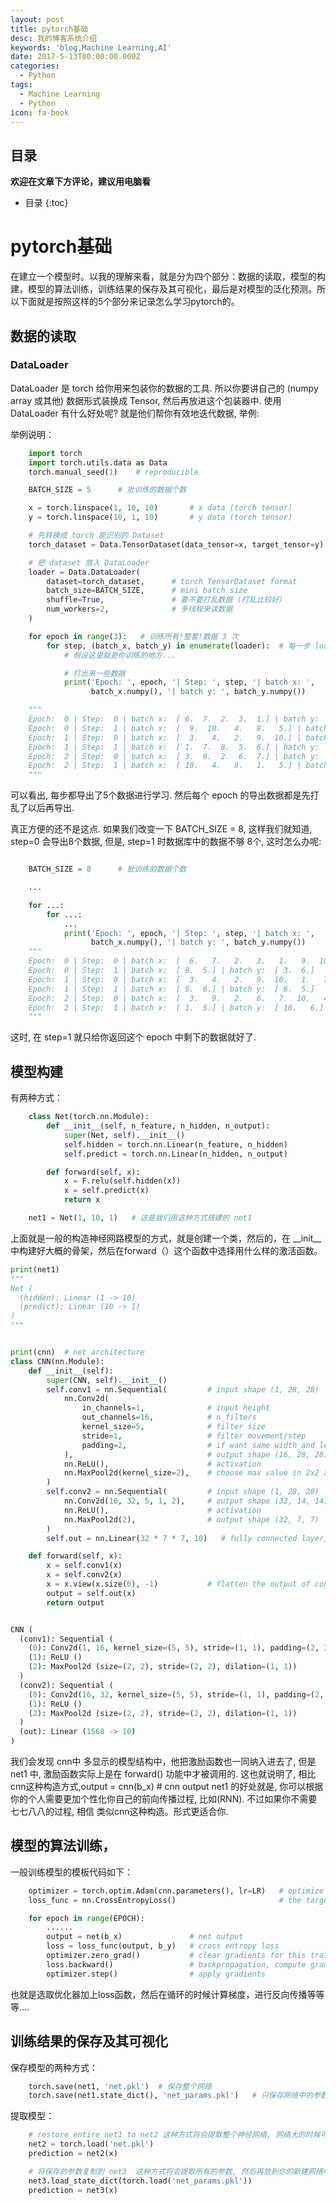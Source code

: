 ```yaml
---
layout: post
title: pytorch基础
desc: 我的博客系统介绍
keywords: 'blog,Machine Learning,AI'
date: 2017-5-13T00:00:00.000Z
categories:
  - Python
tags:
  - Machine Learning
  - Python
icon: fa-book
---
```


## 目录
**欢迎在文章下方评论，建议用电脑看**

* 目录
{:toc}

# pytorch基础

在建立一个模型时。以我的理解来看，就是分为四个部分：数据的读取，模型的构建，模型的算法训练，训练结果的保存及其可视化，最后是对模型的泛化预测。所以下面就是按照这样的5个部分来记录怎么学习pytorch的。

## 数据的读取

### DataLoader

DataLoader 是 torch 给你用来包装你的数据的工具. 所以你要讲自己的 (numpy array 或其他) 数据形式装换成 Tensor, 然后再放进这个包装器中. 使用 DataLoader 有什么好处呢? 就是他们帮你有效地迭代数据, 举例:

举例说明：

```python
	import torch
	import torch.utils.data as Data
	torch.manual_seed(1)    # reproducible

	BATCH_SIZE = 5      # 批训练的数据个数

	x = torch.linspace(1, 10, 10)       # x data (torch tensor)
	y = torch.linspace(10, 1, 10)       # y data (torch tensor)

	# 先转换成 torch 能识别的 Dataset
	torch_dataset = Data.TensorDataset(data_tensor=x, target_tensor=y)

	# 把 dataset 放入 DataLoader
	loader = Data.DataLoader(
		dataset=torch_dataset,      # torch TensorDataset format
		batch_size=BATCH_SIZE,      # mini batch size
		shuffle=True,               # 要不要打乱数据 (打乱比较好)
		num_workers=2,              # 多线程来读数据
	)

	for epoch in range(3):   # 训练所有!整套!数据 3 次
		for step, (batch_x, batch_y) in enumerate(loader):  # 每一步 loader 释放一小批数据用来学习
			# 假设这里就是你训练的地方...

			# 打出来一些数据
			print('Epoch: ', epoch, '| Step: ', step, '| batch x: ',
				  batch_x.numpy(), '| batch y: ', batch_y.numpy())

	"""
	Epoch:  0 | Step:  0 | batch x:  [ 6.  7.  2.  3.  1.] | batch y:  [  5.   4.   9.   8.  10.]
	Epoch:  0 | Step:  1 | batch x:  [  9.  10.   4.   8.   5.] | batch y:  [ 2.  1.  7.  3.  6.]
	Epoch:  1 | Step:  0 | batch x:  [  3.   4.   2.   9.  10.] | batch y:  [ 8.  7.  9.  2.  1.]
	Epoch:  1 | Step:  1 | batch x:  [ 1.  7.  8.  5.  6.] | batch y:  [ 10.   4.   3.   6.   5.]
	Epoch:  2 | Step:  0 | batch x:  [ 3.  9.  2.  6.  7.] | batch y:  [ 8.  2.  9.  5.  4.]
	Epoch:  2 | Step:  1 | batch x:  [ 10.   4.   8.   1.   5.] | batch y:  [  1.   7.   3.  10.   6.]
	"""
```

可以看出, 每步都导出了5个数据进行学习. 然后每个 epoch 的导出数据都是先打乱了以后再导出.

真正方便的还不是这点. 如果我们改变一下 BATCH_SIZE = 8, 这样我们就知道, step=0 会导出8个数据, 但是, step=1 时数据库中的数据不够 8个, 这时怎么办呢:

```python

	BATCH_SIZE = 8      # 批训练的数据个数

	...

	for ...:
		for ...:
			...
			print('Epoch: ', epoch, '| Step: ', step, '| batch x: ',
				  batch_x.numpy(), '| batch y: ', batch_y.numpy())
	"""
	Epoch:  0 | Step:  0 | batch x:  [  6.   7.   2.   3.   1.   9.  10.   4.] | batch y:  [  5.   4.   9.   8.  10.   2.   1.   7.]
	Epoch:  0 | Step:  1 | batch x:  [ 8.  5.] | batch y:  [ 3.  6.]
	Epoch:  1 | Step:  0 | batch x:  [  3.   4.   2.   9.  10.   1.   7.   8.] | batch y:  [  8.   7.   9.   2.   1.  10.   4.   3.]
	Epoch:  1 | Step:  1 | batch x:  [ 5.  6.] | batch y:  [ 6.  5.]
	Epoch:  2 | Step:  0 | batch x:  [  3.   9.   2.   6.   7.  10.   4.   8.] | batch y:  [ 8.  2.  9.  5.  4.  1.  7.  3.]
	Epoch:  2 | Step:  1 | batch x:  [ 1.  5.] | batch y:  [ 10.   6.]
	"""
```



这时, 在 step=1 就只给你返回这个 epoch 中剩下的数据就好了.


## 模型构建

有两种方式：

```python
	class Net(torch.nn.Module):
		def __init__(self, n_feature, n_hidden, n_output):
			super(Net, self).__init__()
			self.hidden = torch.nn.Linear(n_feature, n_hidden)
			self.predict = torch.nn.Linear(n_hidden, n_output)

		def forward(self, x):
			x = F.relu(self.hidden(x))
			x = self.predict(x)
			return x

	net1 = Net(1, 10, 1)   # 这是我们用这种方式搭建的 net1
```

上面就是一般的构造神经网路模型的方式，就是创建一个类，然后的，在 __init__中构建好大概的骨架，然后在forward（）这个函数中选择用什么样的激活函数。

```python
print(net1)
"""
Net (
  (hidden): Linear (1 -> 10)
  (predict): Linear (10 -> 1)
)
"""


print(cnn)  # net architecture
class CNN(nn.Module):
	def __init__(self):
		super(CNN, self).__init__()
		self.conv1 = nn.Sequential(         # input shape (1, 28, 28)
			nn.Conv2d(
				in_channels=1,              # input height
				out_channels=16,            # n_filters
				kernel_size=5,              # filter size
				stride=1,                   # filter movement/step
				padding=2,                  # if want same width and length of this image after con2d, padding=(kernel_size-1)/2 if stride=1
			),                              # output shape (16, 28, 28)
			nn.ReLU(),                      # activation
			nn.MaxPool2d(kernel_size=2),    # choose max value in 2x2 area, output shape (16, 14, 14)
		)
		self.conv2 = nn.Sequential(         # input shape (1, 28, 28)
			nn.Conv2d(16, 32, 5, 1, 2),     # output shape (32, 14, 14)
			nn.ReLU(),                      # activation
			nn.MaxPool2d(2),                # output shape (32, 7, 7)
		)
		self.out = nn.Linear(32 * 7 * 7, 10)   # fully connected layer, output 10 classes

	def forward(self, x):
		x = self.conv1(x)
		x = self.conv2(x)
		x = x.view(x.size(0), -1)           # flatten the output of conv2 to (batch_size, 32 * 7 * 7)
		output = self.out(x)
		return output


CNN (
  (conv1): Sequential (
	(0): Conv2d(1, 16, kernel_size=(5, 5), stride=(1, 1), padding=(2, 2))
	(1): ReLU ()
	(2): MaxPool2d (size=(2, 2), stride=(2, 2), dilation=(1, 1))
  )
  (conv2): Sequential (
	(0): Conv2d(16, 32, kernel_size=(5, 5), stride=(1, 1), padding=(2, 2))
	(1): ReLU ()
	(2): MaxPool2d (size=(2, 2), stride=(2, 2), dilation=(1, 1))
  )
  (out): Linear (1568 -> 10)
)


```

我们会发现 cnn中 多显示的模型结构中，他把激励函数也一同纳入进去了, 但是 net1 中, 激励函数实际上是在 forward() 功能中才被调用的. 这也就说明了, 相比 cnn这种构造方式,output = cnn(b_x)               # cnn output net1 的好处就是, 你可以根据你的个人需要更加个性化你自己的前向传播过程, 比如(RNN). 不过如果你不需要七七八八的过程, 相信 类似cnn这种构造。形式更适合你.

## 模型的算法训练，

一般训练模型的模板代码如下：

```python
	optimizer = torch.optim.Adam(cnn.parameters(), lr=LR)   # optimize all cnn parameters
	loss_func = nn.CrossEntropyLoss()                       # the target label is not one-hotted

	for epoch in range(EPOCH):
		......
		output = net(b_x)               # net output
		loss = loss_func(output, b_y)   # cross entropy loss
		optimizer.zero_grad()           # clear gradients for this training step
		loss.backward()                 # backpropagation, compute gradients
		optimizer.step()                # apply gradients
```

也就是选取优化器加上loss函数，然后在循环的时候计算梯度，进行反向传播等等等....


## 训练结果的保存及其可视化

保存模型的两种方式：

```python
	torch.save(net1, 'net.pkl')  # 保存整个网络
	torch.save(net1.state_dict(), 'net_params.pkl')   # 只保存网络中的参数 (速度快, 占内存少)
```

提取模型：

```python
  	# restore entire net1 to net2 这种方式将会提取整个神经网络, 网络大的时候可能会比较慢.
    net2 = torch.load('net.pkl')
    prediction = net2(x)

  	# 将保存的参数复制到 net3  这种方式将会提取所有的参数, 然后再放到你的新建网络中.
    net3.load_state_dict(torch.load('net_params.pkl'))
    prediction = net3(x)
```
















